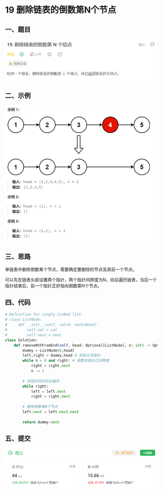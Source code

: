 # 19 删除链表的倒数第N个节点

## 一、题目

![image-20231105104754283](./assets/image-20231105104754283.png)



## 二、示例

![image-20231105104813447](./assets/image-20231105104813447.png)



## 三、思路

单链表中删除倒数某个节点，需要确定要删除的节点及其前一个节点。

可以先在链表头部设置两个指针，两个指针间跨度为N，向后遍历链表，当后一个指针结束后，前一个指针正好指向倒数第N个节点。



## 四、代码

```python
# Definition for singly-linked list.
# class ListNode:
#     def __init__(self, val=0, next=None):
#         self.val = val
#         self.next = next
class Solution:
    def removeNthFromEnd(self, head: Optional[ListNode], n: int) -> Optional[ListNode]:
        dummy = ListNode(0,head)
        left,right = dummy,head # 初始化双指针
        while n > 0 and right: # 调整双指针之间跨度
            right = right.next
            n -= 1

        # 双指针同时向后遍历
        while right:
            left = left.next
            right = right.next
        
        # 删除倒数第N个节点
        left.next = left.next.next
        
        return dummy.next
```



## 五、提交

![image-20231105105658226](./assets/image-20231105105658226.png)
